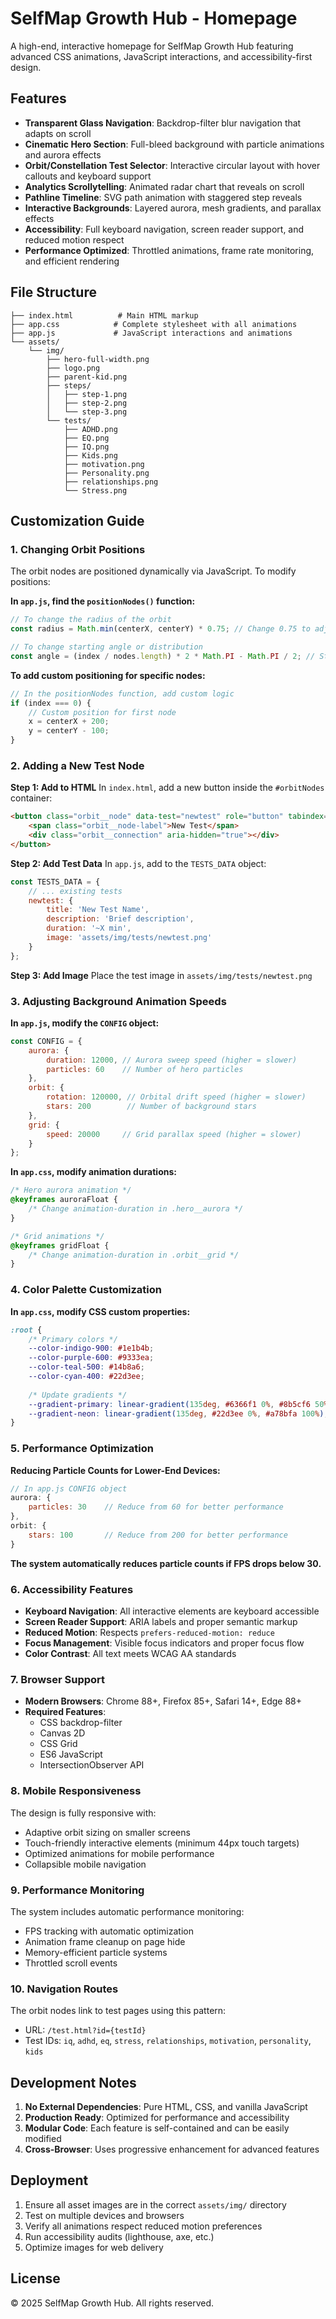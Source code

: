 # SelfMap Growth Hub - Homepage

A high-end, interactive homepage for SelfMap Growth Hub featuring advanced CSS animations, JavaScript interactions, and accessibility-first design.

## Features

- **Transparent Glass Navigation**: Backdrop-filter blur navigation that adapts on scroll
- **Cinematic Hero Section**: Full-bleed background with particle animations and aurora effects
- **Orbit/Constellation Test Selector**: Interactive circular layout with hover callouts and keyboard support
- **Analytics Scrollytelling**: Animated radar chart that reveals on scroll
- **Pathline Timeline**: SVG path animation with staggered step reveals
- **Interactive Backgrounds**: Layered aurora, mesh gradients, and parallax effects
- **Accessibility**: Full keyboard navigation, screen reader support, and reduced motion respect
- **Performance Optimized**: Throttled animations, frame rate monitoring, and efficient rendering

## File Structure

```
├── index.html          # Main HTML markup
├── app.css            # Complete stylesheet with all animations
├── app.js             # JavaScript interactions and animations
└── assets/
    └── img/
        ├── hero-full-width.png
        ├── logo.png
        ├── parent-kid.png
        ├── steps/
        │   ├── step-1.png
        │   ├── step-2.png
        │   └── step-3.png
        └── tests/
            ├── ADHD.png
            ├── EQ.png
            ├── IQ.png
            ├── Kids.png
            ├── motivation.png
            ├── Personality.png
            ├── relationships.png
            └── Stress.png
```

## Customization Guide

### 1. Changing Orbit Positions

The orbit nodes are positioned dynamically via JavaScript. To modify positions:

**In `app.js`, find the `positionNodes()` function:**

```javascript
// To change the radius of the orbit
const radius = Math.min(centerX, centerY) * 0.75; // Change 0.75 to adjust size

// To change starting angle or distribution
const angle = (index / nodes.length) * 2 * Math.PI - Math.PI / 2; // Start at top
```

**To add custom positioning for specific nodes:**

```javascript
// In the positionNodes function, add custom logic
if (index === 0) {
    // Custom position for first node
    x = centerX + 200;
    y = centerY - 100;
}
```

### 2. Adding a New Test Node

**Step 1: Add to HTML**
In `index.html`, add a new button inside the `#orbitNodes` container:

```html
<button class="orbit__node" data-test="newtest" role="button" tabindex="0">
    <span class="orbit__node-label">New Test</span>
    <div class="orbit__connection" aria-hidden="true"></div>
</button>
```

**Step 2: Add Test Data**
In `app.js`, add to the `TESTS_DATA` object:

```javascript
const TESTS_DATA = {
    // ... existing tests
    newtest: {
        title: 'New Test Name',
        description: 'Brief description',
        duration: '~X min',
        image: 'assets/img/tests/newtest.png'
    }
};
```

**Step 3: Add Image**
Place the test image in `assets/img/tests/newtest.png`

### 3. Adjusting Background Animation Speeds

**In `app.js`, modify the `CONFIG` object:**

```javascript
const CONFIG = {
    aurora: {
        duration: 12000, // Aurora sweep speed (higher = slower)
        particles: 60    // Number of hero particles
    },
    orbit: {
        rotation: 120000, // Orbital drift speed (higher = slower)
        stars: 200        // Number of background stars
    },
    grid: {
        speed: 20000     // Grid parallax speed (higher = slower)
    }
};
```

**In `app.css`, modify animation durations:**

```css
/* Hero aurora animation */
@keyframes auroraFloat {
    /* Change animation-duration in .hero__aurora */
}

/* Grid animations */
@keyframes gridFloat {
    /* Change animation-duration in .orbit__grid */
}
```

### 4. Color Palette Customization

**In `app.css`, modify CSS custom properties:**

```css
:root {
    /* Primary colors */
    --color-indigo-900: #1e1b4b;
    --color-purple-600: #9333ea;
    --color-teal-500: #14b8a6;
    --color-cyan-400: #22d3ee;
    
    /* Update gradients */
    --gradient-primary: linear-gradient(135deg, #6366f1 0%, #8b5cf6 50%, #06b6d4 100%);
    --gradient-neon: linear-gradient(135deg, #22d3ee 0%, #a78bfa 100%);
}
```

### 5. Performance Optimization

**Reducing Particle Counts for Lower-End Devices:**

```javascript
// In app.js CONFIG object
aurora: {
    particles: 30    // Reduce from 60 for better performance
},
orbit: {
    stars: 100       // Reduce from 200 for better performance
}
```

**The system automatically reduces particle counts if FPS drops below 30.**

### 6. Accessibility Features

- **Keyboard Navigation**: All interactive elements are keyboard accessible
- **Screen Reader Support**: ARIA labels and proper semantic markup
- **Reduced Motion**: Respects `prefers-reduced-motion: reduce`
- **Focus Management**: Visible focus indicators and proper focus flow
- **Color Contrast**: All text meets WCAG AA standards

### 7. Browser Support

- **Modern Browsers**: Chrome 88+, Firefox 85+, Safari 14+, Edge 88+
- **Required Features**: 
  - CSS backdrop-filter
  - Canvas 2D
  - CSS Grid
  - ES6 JavaScript
  - IntersectionObserver API

### 8. Mobile Responsiveness

The design is fully responsive with:
- Adaptive orbit sizing on smaller screens
- Touch-friendly interactive elements (minimum 44px touch targets)
- Optimized animations for mobile performance
- Collapsible mobile navigation

### 9. Performance Monitoring

The system includes automatic performance monitoring:
- FPS tracking with automatic optimization
- Animation frame cleanup on page hide
- Memory-efficient particle systems
- Throttled scroll events

### 10. Navigation Routes

The orbit nodes link to test pages using this pattern:
- URL: `/test.html?id={testId}`
- Test IDs: `iq`, `adhd`, `eq`, `stress`, `relationships`, `motivation`, `personality`, `kids`

## Development Notes

1. **No External Dependencies**: Pure HTML, CSS, and vanilla JavaScript
2. **Production Ready**: Optimized for performance and accessibility
3. **Modular Code**: Each feature is self-contained and can be easily modified
4. **Cross-Browser**: Uses progressive enhancement for advanced features

## Deployment

1. Ensure all asset images are in the correct `assets/img/` directory
2. Test on multiple devices and browsers
3. Verify all animations respect reduced motion preferences
4. Run accessibility audits (lighthouse, axe, etc.)
5. Optimize images for web delivery

## License

© 2025 SelfMap Growth Hub. All rights reserved.